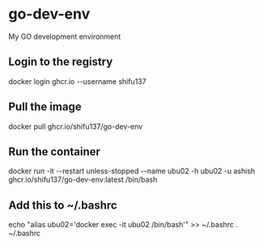 # go-dev-env
My GO development environment


## Login to the registry
docker login ghcr.io --username shifu137

## Pull the image
docker pull ghcr.io/shifu137/go-dev-env

## Run the container
docker run -it --restart unless-stopped --name ubu02 -h ubu02 -u ashish ghcr.io/shifu137/go-dev-env:latest /bin/bash

## Add this to ~/.bashrc
echo "alias ubu02='docker exec -it ubu02 /bin/bash'" >> ~/.bashrc
. ~/.bashrc
